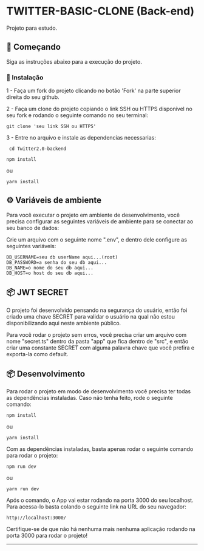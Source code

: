 # TWITTER-BASIC-CLONE (Back-end)

Projeto para estudo.

## 🚀 Começando

Siga as instruções abaixo para a execução do projeto.

### 🔧 Instalação

1 -
  Faça um fork do projeto clicando no botão 'Fork' na parte superior direita do seu github.

2 -
   Faça um clone do projeto copiando o link SSH ou HTTPS disponivel no seu fork e rodando o seguinte comando no seu terminal:
   ```
   git clone 'seu link SSH ou HTTPS'
   ```
3 -
  Entre no arquivo e instale as dependencias necessarias:
  ```
   cd Twitter2.0-backend
  ```
   ```
   npm install
  ```
  ou
   ```
   yarn install
  ```

## ⚙️ Variáveis de ambiente

Para você executar o projeto em ambiente de desenvolvimento, você precisa configurar as seguintes variáveis de ambiente para se conectar ao seu banco de dados:

Crie um arquivo com o seguinte nome ".env", e dentro dele configure as seguintes variáveis:
```
DB_USERNAME=seu db userName aqui...(root)
DB_PASSWORD=a senha do seu db aqui...
DB_NAME=o nome do seu db aqui...
DB_HOST=o host do seu db aqui...
```
## 📦 JWT SECRET

 O projeto foi desenvolvido pensando na segurança do usuário, então foi criado uma chave SECRET para validar o usuário na qual não estou disponibilizando 
 aqui neste ambiente público.
 
 Para você rodar o projeto sem erros, você precisa criar um arquivo com nome "secret.ts" dentro da pasta "app" que fica dentro de "src", e então
 criar uma constante SECRET com alguma palavra chave que você prefira e exporta-la como default.

## 📦 Desenvolvimento

Para rodar o projeto em modo de desenvolvimento você precisa ter todas as dependências instaladas.
Caso não tenha feito, rode o seguinte comando:

```
npm install
```
ou
```
yarn install
```
Com as dependências instaladas, basta apenas rodar o seguinte comando para rodar o projeto:
```
npm run dev
```
ou 
```
yarn run dev
```
Após o comando, o App vai estar rodando na porta 3000 do seu localhost.
Para acessa-lo basta colando o seguinte link na URL do seu navegador:
```
http://localhost:3000/
```
Certifique-se de que não há nenhuma mais nenhuma aplicação rodando na porta 3000 para rodar o projeto!

---
